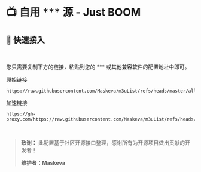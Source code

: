 # 📺 自用 *** 源 - Just BOOM

## 🚀 快速接入

<br>

您只需要复制下方的链接，粘贴到您的 *** 或其他兼容软件的配置地址中即可。

原始链接
```text 
https://raw.githubusercontent.com/Maskeva/m3uList/refs/heads/master/all.json
```
加速链接
```text 
https://gh-proxy.com/https://raw.githubusercontent.com/Maskeva/m3uList/refs/heads/master/all.json
```
<br>

> **致谢：** 此配置基于社区开源接口整理，感谢所有为开源项目做出贡献的开发者！
> 
> **维护者：Maskeva**